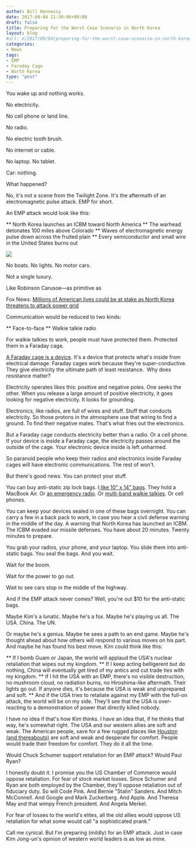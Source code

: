 ```yaml
---
author: Bill Hennessy
date: 2017-09-04 21:30:06+00:00
draft: false
title: Preparing for the Worst Case Scenario in North Korea
layout: blog
#url: e/2017/09/04/preparing-for-the-worst-case-scenario-in-north-korea/
categories:
- News
tags:
- EMP
- Faraday Cage
- North Korea
type: "post"
---
```


You wake up and nothing works.

No electricity.

No cell phone or land line.

No radio.

No electric tooth brush.

No internet or cable.

No laptop. No tablet.

Car: nothing.

What happened?

No, it's not a scene from the Twilight Zone. It's the aftermath of an electromagnetic pulse attack. EMP for short.

An EMP attack would look like this:




** North Korea launches an ICBM toward North America
** The warhead detonates 100 miles above Colorado
** Waves of electromagnetic energy pulse down across the fruited plain
** Every semiconductor and small wire in the United States burns out


![](https://hennessysview.com/wp-content/uploads/2017/09/20130605_EMP_attack_large.jpg)


No boats. No lights. No motor cars.

Not a single luxury.

Like Robinson Carusoe—as primitive as

Fox News: [Millions of American lives could be at stake as North Korea threatens to attack power grid](https://www.foxnews.com/world/2017/09/05/millions-american-lives-could-be-at-stake-as-north-korea-threatens-to-attack-power-grid.html)

Communication would be reduced to two kinds:




** Face-to-face
** Walkie talkie radio


For walkie talkies to work, people must have protected them. Protected them in a Faraday cage.

[A Faraday cage is a device](https://science.howstuffworks.com/faraday-cage.htm). It's a device that protects what's inside from electrical damage. Faraday cages work because they're super-conductive. They give electricity the ultimate path of least resistance.  Why does resistance matter?

Electricity operates likes this: positive and negative poles. One seeks the other. When you release a large amount of positive electricity, it goes looking for negative electricity. It looks for grounding.

Electronics, like radios, are full of wires and stuff. Stuff that conducts electricity. So those protons in the atmosphere use that wiring to find a ground. To find their negative mates. That's what fries out the electronics.

But a Faraday cage conducts electricity better than a radio. Or a cell phone. If your device is inside a Faraday cage, the electricity passes around the outside of the cage. Your electronic device inside is left unharmed.

So paranoid people who keep their radios and electronics inside Faraday cages will have electronic communications. The rest of won't.

But there's good news. You can protect your stuff.

You can buy anti-static zip lock bags. I[ like 10" x 14" bags](https://www.amazon.com/gp/product/B00HZVJIEQ/ref=od_aui_detailpages00?ie=UTF8&psc=1). They hold a MacBook Air. Or [an emergency radio](https://www.amazon.com/Kaito-Powered-Emergency-Flashlight-Cellphone/dp/B003A21DQA/ref=sr_1_1?s=electronics&ie=UTF8&qid=1504539545&sr=1-1&keywords=voyager+emergency+radio). Or [multi-band walkie talkies](https://www.amazon.com/Midland-GXT1000VP4-36-Mile-50-Channel-Two-Way/dp/B001WMFYH4/ref=sr_1_11?s=electronics&ie=UTF8&qid=1504539610&sr=1-11&keywords=walkie+talkies+rechargeable). Or cell phones.

You can keep your devices sealed in one of these bags overnight. You can carry a few in a back pack to work, in case you hear a civil defense warning in the middle of the day. A warning that North Korea has launched an ICBM. The ICBM evaded our missile defenses. You have about 20 minutes. Twenty minutes to prepare.

You grab your radios, your phone, and your laptop. You slide them into anti-static bags. You seal the bags. And you wait.

Wait for the boom.

Wait for the power to go out.

Wait to see cars stop in the middle of the highway.

And if the EMP attack never comes? Well, you're out $10 for the anti-static bags.

Maybe Kim's a lunatic. Maybe he's a fox. Maybe he's playing us all. The USA. China. The UN.

Or maybe he's a genius. Maybe he sees a path to an end game. Maybe he's thought ahead about how others will respond to various moves on his part. And maybe he has found his best move. Kim could think like this:




** If I bomb Guam or Japan, the world will applaud the USA's nuclear retaliation that wipes out my kingdom.
** If I keep acting belligerent but do nothing, China will eventually get tired of my antics and cut trade ties with my kingdom.
** If I hit the USA with an EMP, there's no visible destruction, no mushroom cloud, no radiation burns, no Hiroshima-like aftermath. Their lights go out. If anyone dies, it's because the USA is weak and unprepared and soft.
** And if the USA tries to retaliate against my EMP with the full-on attack, the world will be on my side. They'll see that the USA is over-reacting to a demonstration of power that directly killed nobody.


I have no idea if that's how Kim thinks. I have an idea that, if he thinks that way, he's somewhat right. The USA and our western allies are soft and weak. The American people, save for a few rugged places like [Houston (and thereabouts)](https://hennessysview.com/2017/09/03/houstons-gift/) are soft and weak and desperate for comfort. People would trade their freedom for comfort. They do it all the time.

Would Chuck Schumer support retaliation for an EMP attack? Would Paul Ryan?

I honestly doubt it. I promise you the US Chamber of Commerce would oppose retaliation. For fear of stock market losses. Since Schumer and Ryan are both employed by the Chamber, they'll oppose retaliation out of fiduciary duty. So will Code Pink. And Bernie "Stalin" Sanders. And Mitch McConnell. And Google and Mark Zuckerberg. And Apple. And Theresa May and that wimpy French president. And Angela Merkel.

For fear of losses to the world's elites, all the old allies would oppose US retaliation for what some would call "a sophisticated prank."

Call me cynical. But I'm preparing (mildly) for an EMP attack. Just in case Kim Jong-un's opinion of western world leaders is as low as mine.
